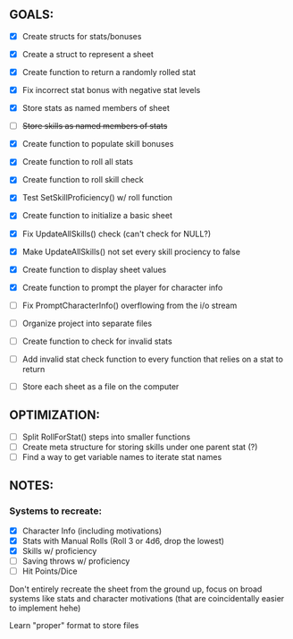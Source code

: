 ## GOALS:
- [x] Create structs for stats/bonuses
- [x] Create a struct to represent a sheet
- [x] Create function to return a randomly rolled stat
- [x] Fix incorrect stat bonus with negative stat levels
- [x] Store stats as named members of sheet
- [ ] ~~Store skills as named members of stats~~
- [x] Create function to populate skill bonuses
- [x] Create function to roll all stats
- [x] Create function to roll skill check
- [x] Test SetSkillProficiency() w/ roll function
- [x] Create function to initialize a basic sheet
- [x] Fix UpdateAllSkills() check (can't check for NULL?)
- [x] Make UpdateAllSkills() not set every skill prociency to false
- [x] Create function to display sheet values
- [x] Create function to prompt the player for character info
  
- [ ] Fix PromptCharacterInfo() overflowing from the i/o stream
- [ ] Organize project into separate files
- [ ] Create function to check for invalid stats
- [ ] Add invalid stat check function to every function that relies on a stat to return

- [ ] Store each sheet as a file on the computer

## OPTIMIZATION:
- [ ] Split RollForStat() steps into smaller functions
- [ ] Create meta structure for storing skills under one parent stat (?)
- [ ] Find a way to get variable names to iterate stat names
  
## NOTES:

### Systems to recreate:
- [x] Character Info (including motivations)
- [x] Stats with Manual Rolls (Roll 3 or 4d6, drop the lowest)
- [x] Skills w/ proficiency
- [ ] Saving throws w/ proficiency
- [ ] Hit Points/Dice

Don't entirely recreate the sheet from the ground up,
focus on broad systems like stats and character motivations
(that are coincidentally easier to implement hehe)

Learn "proper" format to store files